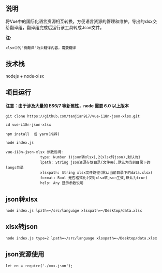 ## 说明
将Vue中的国际化语言资源相互转换，方便语言资源的管理和维护。导出的xlsx交给翻译组，翻译组完成后运行该工具转成Json文件。

__注:__
```
xlsx中的"待翻译"为未翻译内容，需要翻译
```
## 技术栈
nodejs + node-xlsx

## 项目运行

#### 注意：由于涉及大量的 ES6/7 等新属性，node 需要 6.0 以上版本 

```
git clone https://github.com/tanjian917/vue-i18n-json-xlsx.git  

cd vue-i18n-json-xlsx

npm install  或 yarn(推荐)

node index.js

vue-i18n-json-xlsx 参数说明:
                type: Number 1(json转xlsx),2(xlsx转json),默认为1
                lpath: String json资源存放目录(文件夹),默认为当前目录下的langs目录
                xlsxpath: String xlsx文件路径(默认当前目录下的data.xlsx)
                format: Bool 是否格式化(仅对xlsx转json生效,默认为true)
                help: Any 显示参数说明
```

## json转xlsx
```
node index.js lpath=~/src/language xlsxpath=~/Desktop/data.xlsx
```


## xlsx转json
```
node index.js type=2 lpath=~/src/language xlsxpath=~/Desktop/data.xlsx
```


## json资源使用
```
let en = require('./xxx.json');
```

